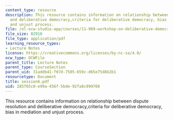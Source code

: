 ```yaml
---
content_type: resource
description: This resource contains information on relationship between dispute resolution
  and deliberative democracy,criteria for deliberative democracy, bias in mediation
  and unjust process.
file: /ol-ocw-studio-app/courses/11-969-workshop-on-deliberative-democracy-and-dispute-resolution-summer-2005/285f65c0e99a456f5bde92fa8c999760_session6.pdf
file_size: 82916
file_type: application/pdf
learning_resource_types:
- Lecture Notes
license: https://creativecommons.org/licenses/by-nc-sa/4.0/
ocw_type: OCWFile
parent_title: Lecture Notes
parent_type: CourseSection
parent_uid: 31addb41-f07d-7505-659c-d65e75d8b2b1
resourcetype: Document
title: session6.pdf
uid: 285f65c0-e99a-456f-5bde-92fa8c999760
---
```

This resource contains information on relationship between dispute resolution and deliberative democracy,criteria for deliberative democracy, bias in mediation and unjust process.